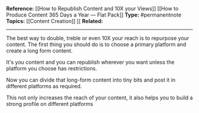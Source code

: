 
**Reference:** [[How to Republish Content and 10X your Views]] [[How to Produce Content 365 Days a Year — Flat Pack]]
**Type:** #permanentnote 
**Topics:** [[Content Creation]] [[
**Related:**

----
The best way to double, treble or even 10X your reach is to repurpose your content. The first thing you should do is to choose a primary platform and create a long form content.

It's you content and you can republish wherever you want unless the platform you choose has restrictions.

Now you can divide that long-form content into tiny bits and post it in different platforms as required.

This not only increases the reach of your content, it also helps you to build a strong profile on different platforms